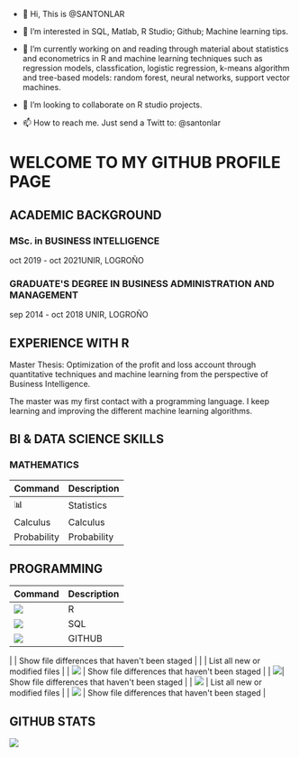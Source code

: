 - 👋 Hi, This is @SANTONLAR

- 👀 I’m interested in SQL, Matlab, R Studio; Github; Machine learning tips.

- 🌱 I’m currently working on and reading through material about statistics and econometrics in R and  machine learning techniques
such as regression models, classfication, logistic regression, k-means algorithm and
tree-based models: random forest, neural networks, support vector machines.

- 💞️ I’m looking to collaborate on R studio projects. 

- 📫 How to reach me. Just send a Twitt to: @santonlar

<!---it
SANTONLA/SANTONLA is a ✨ special ✨ repository because its `README.md` (this file) appears on your GitHub profile.
You can click the Preview link to take a look at your changes.
--->
# WELCOME TO MY GITHUB PROFILE PAGE

## ACADEMIC BACKGROUND

### MSc. in BUSINESS INTELLIGENCE

oct 2019 - oct 2021UNIR, LOGROÑO

### GRADUATE'S DEGREE IN BUSINESS ADMINISTRATION AND MANAGEMENT

sep 2014 - oct 2018 UNIR, LOGROÑO


## EXPERIENCE WITH R

Master Thesis: Optimization of the profit and loss account through quantitative techniques and machine learning from the perspective of Business Intelligence.

The master was my first contact with a programming language. I keep learning and improving the different machine learning algorithms.

## BI & DATA SCIENCE SKILLS

### MATHEMATICS
| Command | Description |
| --- | --- |
| 📊 | Statistics |
| Calculus | Calculus|
| Probability | Probability |
## PROGRAMMING
| Command | Description |
| --- | --- |
| <img src="https://img.shields.io/badge/Wordpress-21759B?style=for-the-badge&logo=wordpress&logoColor=white"/> | R |
|<img src="https://img.shields.io/badge/SAP-0FAAFF?style=for-the-badge&logo=sap&logoColor=white"/>| SQL|
|<img src="https://img.shields.io/badge/SAP-0FAAFF?style=for-the-badge&logo=sap&logoColor=white"/>| GITHUB|

|  | Show file differences that haven't been staged |
|  | List all new or modified files |
| <img src="https://img.shields.io/badge/R-276DC3?style=for-the-badge&logo=r&logoColor=white"/> | Show file differences that haven't been staged |
| <img src="https://img.shields.io/badge/PowerBI-F2C811?style=for-the-badge&logo=Power%20BI&logoColor=white"/>| Show file differences that haven't been staged |
| <img src="https://img.shields.io/badge/Microsoft_SQL_Server-CC2927?style=for-the-badge&logo=microsoft-sql-server&logoColor=white"/> | List all new or modified files |
| <img src="https://img.shields.io/badge/Kaggle-20BEFF?style=for-the-badge&logo=Kaggle&logoColor=white"/> | Show file differences that haven't been staged |






## GITHUB STATS

<img src="https://github-readme-stats.vercel.app/api?USERNAME={SANTONLA}">
